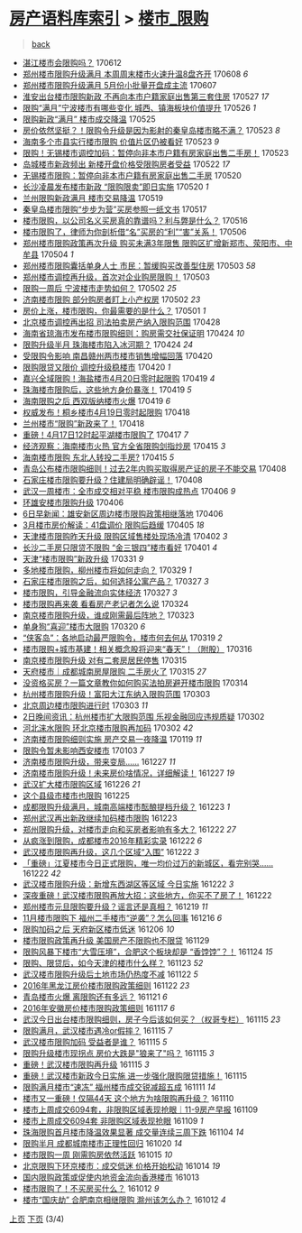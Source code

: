 [房产语料库索引](../../README.md)  > [楼市_限购](楼市_限购.md)
====
> [back](../README.md)

- [湛江楼市会限购吗？](http://jkwz.applinzi.com/ittc/6978213721380750340.html#%E6%B9%9B%E6%B1%9F%E6%A5%BC%E5%B8%82%E4%BC%9A%E9%99%90%E8%B4%AD%E5%90%97%EF%BC%9F) 170612  
- [郑州楼市限购升级满月 本周周末楼市火速升温8盘齐开](http://jkwz.applinzi.com/ittc/6976845112528077828.html#%E9%83%91%E5%B7%9E%E6%A5%BC%E5%B8%82%E9%99%90%E8%B4%AD%E5%8D%87%E7%BA%A7%E6%BB%A1%E6%9C%88+%E6%9C%AC%E5%91%A8%E5%91%A8%E6%9C%AB%E6%A5%BC%E5%B8%82%E7%81%AB%E9%80%9F%E5%8D%87%E6%B8%A98%E7%9B%98%E9%BD%90%E5%BC%80) 170608 *6* 
- [郑州楼市限购升级满月 5月份小批量开盘成主流](http://jkwz.applinzi.com/ittc/6976358102558311428.html#%E9%83%91%E5%B7%9E%E6%A5%BC%E5%B8%82%E9%99%90%E8%B4%AD%E5%8D%87%E7%BA%A7%E6%BB%A1%E6%9C%88+5%E6%9C%88%E4%BB%BD%E5%B0%8F%E6%89%B9%E9%87%8F%E5%BC%80%E7%9B%98%E6%88%90%E4%B8%BB%E6%B5%81) 170607  
- [淮安出台楼市限购新政 不再向本市户籍家庭出售第三套住房](http://jkwz.applinzi.com/ittc/6972386335439455237.html#%E6%B7%AE%E5%AE%89%E5%87%BA%E5%8F%B0%E6%A5%BC%E5%B8%82%E9%99%90%E8%B4%AD%E6%96%B0%E6%94%BF+%E4%B8%8D%E5%86%8D%E5%90%91%E6%9C%AC%E5%B8%82%E6%88%B7%E7%B1%8D%E5%AE%B6%E5%BA%AD%E5%87%BA%E5%94%AE%E7%AC%AC%E4%B8%89%E5%A5%97%E4%BD%8F%E6%88%BF) 170527 *17* 
- [限购“满月”宁波楼市有哪些变化 城西、镇海板块价值提升](http://jkwz.applinzi.com/ittc/6971872294468060164.html#%E9%99%90%E8%B4%AD%E2%80%9C%E6%BB%A1%E6%9C%88%E2%80%9D%E5%AE%81%E6%B3%A2%E6%A5%BC%E5%B8%82%E6%9C%89%E5%93%AA%E4%BA%9B%E5%8F%98%E5%8C%96+%E5%9F%8E%E8%A5%BF%E3%80%81%E9%95%87%E6%B5%B7%E6%9D%BF%E5%9D%97%E4%BB%B7%E5%80%BC%E6%8F%90%E5%8D%87) 170526 *1* 
- [限购新政“满月” 楼市成交降温](http://jkwz.applinzi.com/ittc/6971519052945032196.html#%E9%99%90%E8%B4%AD%E6%96%B0%E6%94%BF%E2%80%9C%E6%BB%A1%E6%9C%88%E2%80%9D+%E6%A5%BC%E5%B8%82%E6%88%90%E4%BA%A4%E9%99%8D%E6%B8%A9) 170525  
- [房价依然坚挺？！限购令升级是因为影射的秦皇岛楼市略不满？](http://jkwz.applinzi.com/ittc/6970914768750642180.html#%E6%88%BF%E4%BB%B7%E4%BE%9D%E7%84%B6%E5%9D%9A%E6%8C%BA%EF%BC%9F%EF%BC%81%E9%99%90%E8%B4%AD%E4%BB%A4%E5%8D%87%E7%BA%A7%E6%98%AF%E5%9B%A0%E4%B8%BA%E5%BD%B1%E5%B0%84%E7%9A%84%E7%A7%A6%E7%9A%87%E5%B2%9B%E6%A5%BC%E5%B8%82%E7%95%A5%E4%B8%8D%E6%BB%A1%EF%BC%9F) 170523 *8* 
- [海南多个市县实行楼市限购 价值片区仍被看好](http://jkwz.applinzi.com/ittc/6970900121578374148.html#%E6%B5%B7%E5%8D%97%E5%A4%9A%E4%B8%AA%E5%B8%82%E5%8E%BF%E5%AE%9E%E8%A1%8C%E6%A5%BC%E5%B8%82%E9%99%90%E8%B4%AD+%E4%BB%B7%E5%80%BC%E7%89%87%E5%8C%BA%E4%BB%8D%E8%A2%AB%E7%9C%8B%E5%A5%BD) 170523 *9* 
- [限购！无锡楼市调控加码：暂停向非本市户籍有房家庭出售二手房！](http://jkwz.applinzi.com/ittc/6970812805522392068.html#%E9%99%90%E8%B4%AD%EF%BC%81%E6%97%A0%E9%94%A1%E6%A5%BC%E5%B8%82%E8%B0%83%E6%8E%A7%E5%8A%A0%E7%A0%81%EF%BC%9A%E6%9A%82%E5%81%9C%E5%90%91%E9%9D%9E%E6%9C%AC%E5%B8%82%E6%88%B7%E7%B1%8D%E6%9C%89%E6%88%BF%E5%AE%B6%E5%BA%AD%E5%87%BA%E5%94%AE%E4%BA%8C%E6%89%8B%E6%88%BF%EF%BC%81) 170523  
- [岛城楼市新政频出 新楼开盘价格受限购房者受益](http://jkwz.applinzi.com/ittc/6970508974192329732.html#%E5%B2%9B%E5%9F%8E%E6%A5%BC%E5%B8%82%E6%96%B0%E6%94%BF%E9%A2%91%E5%87%BA+%E6%96%B0%E6%A5%BC%E5%BC%80%E7%9B%98%E4%BB%B7%E6%A0%BC%E5%8F%97%E9%99%90%E8%B4%AD%E6%88%BF%E8%80%85%E5%8F%97%E7%9B%8A) 170522 *17* 
- [无锡楼市限购：暂停向非本市户籍有房家庭出售二手房](http://jkwz.applinzi.com/ittc/6969780868187948037.html#%E6%97%A0%E9%94%A1%E6%A5%BC%E5%B8%82%E9%99%90%E8%B4%AD%EF%BC%9A%E6%9A%82%E5%81%9C%E5%90%91%E9%9D%9E%E6%9C%AC%E5%B8%82%E6%88%B7%E7%B1%8D%E6%9C%89%E6%88%BF%E5%AE%B6%E5%BA%AD%E5%87%BA%E5%94%AE%E4%BA%8C%E6%89%8B%E6%88%BF) 170520  
- [长沙凌晨发布楼市新政 “限购限卖”即日实施](http://jkwz.applinzi.com/ittc/6969747308949275653.html#%E9%95%BF%E6%B2%99%E5%87%8C%E6%99%A8%E5%8F%91%E5%B8%83%E6%A5%BC%E5%B8%82%E6%96%B0%E6%94%BF+%E2%80%9C%E9%99%90%E8%B4%AD%E9%99%90%E5%8D%96%E2%80%9D%E5%8D%B3%E6%97%A5%E5%AE%9E%E6%96%BD) 170520 *1* 
- [兰州限购新政满月 楼市交易降温](http://jkwz.applinzi.com/ittc/6969381468508783621.html#%E5%85%B0%E5%B7%9E%E9%99%90%E8%B4%AD%E6%96%B0%E6%94%BF%E6%BB%A1%E6%9C%88+%E6%A5%BC%E5%B8%82%E4%BA%A4%E6%98%93%E9%99%8D%E6%B8%A9) 170519  
- [秦皇岛楼市限购“步步为营”买房参照一纸文书](http://jkwz.applinzi.com/ittc/6968686904424793092.html#%E7%A7%A6%E7%9A%87%E5%B2%9B%E6%A5%BC%E5%B8%82%E9%99%90%E8%B4%AD%E2%80%9C%E6%AD%A5%E6%AD%A5%E4%B8%BA%E8%90%A5%E2%80%9D%E4%B9%B0%E6%88%BF%E5%8F%82%E7%85%A7%E4%B8%80%E7%BA%B8%E6%96%87%E4%B9%A6) 170517  
- [楼市限购，以公司名义买房真的靠谱吗？利与弊是什么？](http://jkwz.applinzi.com/ittc/6968198630476350469.html#%E6%A5%BC%E5%B8%82%E9%99%90%E8%B4%AD%EF%BC%8C%E4%BB%A5%E5%85%AC%E5%8F%B8%E5%90%8D%E4%B9%89%E4%B9%B0%E6%88%BF%E7%9C%9F%E7%9A%84%E9%9D%A0%E8%B0%B1%E5%90%97%EF%BC%9F%E5%88%A9%E4%B8%8E%E5%BC%8A%E6%98%AF%E4%BB%80%E4%B9%88%EF%BC%9F) 170516  
- [楼市限购了，律师为你剖析借“名”买房的“利”“害”关系！](http://jkwz.applinzi.com/ittc/6964597084761097220.html#%E6%A5%BC%E5%B8%82%E9%99%90%E8%B4%AD%E4%BA%86%EF%BC%8C%E5%BE%8B%E5%B8%88%E4%B8%BA%E4%BD%A0%E5%89%96%E6%9E%90%E5%80%9F%E2%80%9C%E5%90%8D%E2%80%9D%E4%B9%B0%E6%88%BF%E7%9A%84%E2%80%9C%E5%88%A9%E2%80%9D%E2%80%9C%E5%AE%B3%E2%80%9D%E5%85%B3%E7%B3%BB%EF%BC%81) 170506  
- [郑州楼市限购政策再次升级 购买未满3年限售 限购区扩增新郑市、荥阳市、中牟县](http://jkwz.applinzi.com/ittc/6963725468795667461.html#%E9%83%91%E5%B7%9E%E6%A5%BC%E5%B8%82%E9%99%90%E8%B4%AD%E6%94%BF%E7%AD%96%E5%86%8D%E6%AC%A1%E5%8D%87%E7%BA%A7+%E8%B4%AD%E4%B9%B0%E6%9C%AA%E6%BB%A13%E5%B9%B4%E9%99%90%E5%94%AE+%E9%99%90%E8%B4%AD%E5%8C%BA%E6%89%A9%E5%A2%9E%E6%96%B0%E9%83%91%E5%B8%82%E3%80%81%E8%8D%A5%E9%98%B3%E5%B8%82%E3%80%81%E4%B8%AD%E7%89%9F%E5%8E%BF) 170504 *1* 
- [郑州楼市限购囊括单身人士 市民：暂缓购买改善型住房](http://jkwz.applinzi.com/ittc/6963580413728523268.html#%E9%83%91%E5%B7%9E%E6%A5%BC%E5%B8%82%E9%99%90%E8%B4%AD%E5%9B%8A%E6%8B%AC%E5%8D%95%E8%BA%AB%E4%BA%BA%E5%A3%AB+%E5%B8%82%E6%B0%91%EF%BC%9A%E6%9A%82%E7%BC%93%E8%B4%AD%E4%B9%B0%E6%94%B9%E5%96%84%E5%9E%8B%E4%BD%8F%E6%88%BF) 170503 *58* 
- [郑州楼市调控再升级，首次对企业购房限购！](http://jkwz.applinzi.com/ittc/6963477775338963973.html#%E9%83%91%E5%B7%9E%E6%A5%BC%E5%B8%82%E8%B0%83%E6%8E%A7%E5%86%8D%E5%8D%87%E7%BA%A7%EF%BC%8C%E9%A6%96%E6%AC%A1%E5%AF%B9%E4%BC%81%E4%B8%9A%E8%B4%AD%E6%88%BF%E9%99%90%E8%B4%AD%EF%BC%81) 170503  
- [限购一周后 宁波楼市走势如何？](http://jkwz.applinzi.com/ittc/6963012881040802820.html#%E9%99%90%E8%B4%AD%E4%B8%80%E5%91%A8%E5%90%8E+%E5%AE%81%E6%B3%A2%E6%A5%BC%E5%B8%82%E8%B5%B0%E5%8A%BF%E5%A6%82%E4%BD%95%EF%BC%9F) 170502 *25* 
- [济南楼市限购 部分购房者盯上小产权房](http://jkwz.applinzi.com/ittc/6962972585733129220.html#%E6%B5%8E%E5%8D%97%E6%A5%BC%E5%B8%82%E9%99%90%E8%B4%AD+%E9%83%A8%E5%88%86%E8%B4%AD%E6%88%BF%E8%80%85%E7%9B%AF%E4%B8%8A%E5%B0%8F%E4%BA%A7%E6%9D%83%E6%88%BF) 170502 *23* 
- [房价上涨，楼市限购，你最需要的是什么？](http://jkwz.applinzi.com/ittc/6962771234147271684.html#%E6%88%BF%E4%BB%B7%E4%B8%8A%E6%B6%A8%EF%BC%8C%E6%A5%BC%E5%B8%82%E9%99%90%E8%B4%AD%EF%BC%8C%E4%BD%A0%E6%9C%80%E9%9C%80%E8%A6%81%E7%9A%84%E6%98%AF%E4%BB%80%E4%B9%88%EF%BC%9F) 170501 *1* 
- [北京楼市调控再出招 司法拍卖房产纳入限购范围](http://jkwz.applinzi.com/ittc/6961529695618204676.html#%E5%8C%97%E4%BA%AC%E6%A5%BC%E5%B8%82%E8%B0%83%E6%8E%A7%E5%86%8D%E5%87%BA%E6%8B%9B+%E5%8F%B8%E6%B3%95%E6%8B%8D%E5%8D%96%E6%88%BF%E4%BA%A7%E7%BA%B3%E5%85%A5%E9%99%90%E8%B4%AD%E8%8C%83%E5%9B%B4) 170428  
- [海南省琼海市发布楼市限购细则：购房需交社保证明](http://jkwz.applinzi.com/ittc/6960099981628277765.html#%E6%B5%B7%E5%8D%97%E7%9C%81%E7%90%BC%E6%B5%B7%E5%B8%82%E5%8F%91%E5%B8%83%E6%A5%BC%E5%B8%82%E9%99%90%E8%B4%AD%E7%BB%86%E5%88%99%EF%BC%9A%E8%B4%AD%E6%88%BF%E9%9C%80%E4%BA%A4%E7%A4%BE%E4%BF%9D%E8%AF%81%E6%98%8E) 170424 *10* 
- [限购升级半月 珠海楼市陷入冰河期？](http://jkwz.applinzi.com/ittc/6960027131001177093.html#%E9%99%90%E8%B4%AD%E5%8D%87%E7%BA%A7%E5%8D%8A%E6%9C%88+%E7%8F%A0%E6%B5%B7%E6%A5%BC%E5%B8%82%E9%99%B7%E5%85%A5%E5%86%B0%E6%B2%B3%E6%9C%9F%EF%BC%9F) 170424 *24* 
- [受限购令影响 南昌赣州两市楼市销售增幅回落](http://jkwz.applinzi.com/ittc/6958667679379489796.html#%E5%8F%97%E9%99%90%E8%B4%AD%E4%BB%A4%E5%BD%B1%E5%93%8D+%E5%8D%97%E6%98%8C%E8%B5%A3%E5%B7%9E%E4%B8%A4%E5%B8%82%E6%A5%BC%E5%B8%82%E9%94%80%E5%94%AE%E5%A2%9E%E5%B9%85%E5%9B%9E%E8%90%BD) 170420  
- [限购限贷又限价 调控升级稳楼市](http://jkwz.applinzi.com/ittc/6958539022564590596.html#%E9%99%90%E8%B4%AD%E9%99%90%E8%B4%B7%E5%8F%88%E9%99%90%E4%BB%B7+%E8%B0%83%E6%8E%A7%E5%8D%87%E7%BA%A7%E7%A8%B3%E6%A5%BC%E5%B8%82) 170420 *1* 
- [嘉兴全域限购！海盐楼市4月20日零时起限购](http://jkwz.applinzi.com/ittc/6958285768115094532.html#%E5%98%89%E5%85%B4%E5%85%A8%E5%9F%9F%E9%99%90%E8%B4%AD%EF%BC%81%E6%B5%B7%E7%9B%90%E6%A5%BC%E5%B8%824%E6%9C%8820%E6%97%A5%E9%9B%B6%E6%97%B6%E8%B5%B7%E9%99%90%E8%B4%AD) 170419 *4* 
- [珠海楼市限购后，这些地方身价暴涨！](http://jkwz.applinzi.com/ittc/6958052529685398533.html#%E7%8F%A0%E6%B5%B7%E6%A5%BC%E5%B8%82%E9%99%90%E8%B4%AD%E5%90%8E%EF%BC%8C%E8%BF%99%E4%BA%9B%E5%9C%B0%E6%96%B9%E8%BA%AB%E4%BB%B7%E6%9A%B4%E6%B6%A8%EF%BC%81) 170419 *5* 
- [海南限购之后 西双版纳楼市火爆](http://jkwz.applinzi.com/ittc/6958031594823615492.html#%E6%B5%B7%E5%8D%97%E9%99%90%E8%B4%AD%E4%B9%8B%E5%90%8E+%E8%A5%BF%E5%8F%8C%E7%89%88%E7%BA%B3%E6%A5%BC%E5%B8%82%E7%81%AB%E7%88%86) 170419 *6* 
- [权威发布！桐乡楼市4月19日零时起限购](http://jkwz.applinzi.com/ittc/6957993249540146180.html#%E6%9D%83%E5%A8%81%E5%8F%91%E5%B8%83%EF%BC%81%E6%A1%90%E4%B9%A1%E6%A5%BC%E5%B8%824%E6%9C%8819%E6%97%A5%E9%9B%B6%E6%97%B6%E8%B5%B7%E9%99%90%E8%B4%AD) 170418  
- [兰州楼市“限购”新政来了！](http://jkwz.applinzi.com/ittc/6957681306648462340.html#%E5%85%B0%E5%B7%9E%E6%A5%BC%E5%B8%82%E2%80%9C%E9%99%90%E8%B4%AD%E2%80%9D%E6%96%B0%E6%94%BF%E6%9D%A5%E4%BA%86%EF%BC%81) 170418  
- [重磅！4月17日12时起平湖楼市限购了](http://jkwz.applinzi.com/ittc/6957496910737835013.html#%E9%87%8D%E7%A3%85%EF%BC%814%E6%9C%8817%E6%97%A512%E6%97%B6%E8%B5%B7%E5%B9%B3%E6%B9%96%E6%A5%BC%E5%B8%82%E9%99%90%E8%B4%AD%E4%BA%86) 170417 *7* 
- [经济观察：海南楼市火热 官方全省限购剑指炒房](http://jkwz.applinzi.com/ittc/6956702446008140804.html#%E7%BB%8F%E6%B5%8E%E8%A7%82%E5%AF%9F%EF%BC%9A%E6%B5%B7%E5%8D%97%E6%A5%BC%E5%B8%82%E7%81%AB%E7%83%AD+%E5%AE%98%E6%96%B9%E5%85%A8%E7%9C%81%E9%99%90%E8%B4%AD%E5%89%91%E6%8C%87%E7%82%92%E6%88%BF) 170415 *3* 
- [海南楼市限购 东北人转投二手房?](http://jkwz.applinzi.com/ittc/6956682100467041285.html#%E6%B5%B7%E5%8D%97%E6%A5%BC%E5%B8%82%E9%99%90%E8%B4%AD+%E4%B8%9C%E5%8C%97%E4%BA%BA%E8%BD%AC%E6%8A%95%E4%BA%8C%E6%89%8B%E6%88%BF%3F) 170415 *5* 
- [青岛公布楼市限购细则！过去2年内购买取得房产证的房子不能交易](http://jkwz.applinzi.com/ittc/6954135458085864452.html#%E9%9D%92%E5%B2%9B%E5%85%AC%E5%B8%83%E6%A5%BC%E5%B8%82%E9%99%90%E8%B4%AD%E7%BB%86%E5%88%99%EF%BC%81%E8%BF%87%E5%8E%BB2%E5%B9%B4%E5%86%85%E8%B4%AD%E4%B9%B0%E5%8F%96%E5%BE%97%E6%88%BF%E4%BA%A7%E8%AF%81%E7%9A%84%E6%88%BF%E5%AD%90%E4%B8%8D%E8%83%BD%E4%BA%A4%E6%98%93) 170408  
- [石家庄楼市限购要升级？住建局明确辟谣！](http://jkwz.applinzi.com/ittc/6953995249172087812.html#%E7%9F%B3%E5%AE%B6%E5%BA%84%E6%A5%BC%E5%B8%82%E9%99%90%E8%B4%AD%E8%A6%81%E5%8D%87%E7%BA%A7%EF%BC%9F%E4%BD%8F%E5%BB%BA%E5%B1%80%E6%98%8E%E7%A1%AE%E8%BE%9F%E8%B0%A3%EF%BC%81) 170408  
- [武汉一周楼市：全市成交相对平稳 楼市限购成热点](http://jkwz.applinzi.com/ittc/6953428132441883653.html#%E6%AD%A6%E6%B1%89%E4%B8%80%E5%91%A8%E6%A5%BC%E5%B8%82%EF%BC%9A%E5%85%A8%E5%B8%82%E6%88%90%E4%BA%A4%E7%9B%B8%E5%AF%B9%E5%B9%B3%E7%A8%B3+%E6%A5%BC%E5%B8%82%E9%99%90%E8%B4%AD%E6%88%90%E7%83%AD%E7%82%B9) 170406 *9* 
- [环雄安楼市限购升级](http://jkwz.applinzi.com/ittc/6953340626341987332.html#%E7%8E%AF%E9%9B%84%E5%AE%89%E6%A5%BC%E5%B8%82%E9%99%90%E8%B4%AD%E5%8D%87%E7%BA%A7) 170406  
- [6日早新闻：雄安新区周边楼市限购政策相继落地](http://jkwz.applinzi.com/ittc/6953312989519283205.html#6%E6%97%A5%E6%97%A9%E6%96%B0%E9%97%BB%EF%BC%9A%E9%9B%84%E5%AE%89%E6%96%B0%E5%8C%BA%E5%91%A8%E8%BE%B9%E6%A5%BC%E5%B8%82%E9%99%90%E8%B4%AD%E6%94%BF%E7%AD%96%E7%9B%B8%E7%BB%A7%E8%90%BD%E5%9C%B0) 170406  
- [3月楼市房价解读：41盘调价 限购后趋缓](http://jkwz.applinzi.com/ittc/6952970380535923716.html#3%E6%9C%88%E6%A5%BC%E5%B8%82%E6%88%BF%E4%BB%B7%E8%A7%A3%E8%AF%BB%EF%BC%9A41%E7%9B%98%E8%B0%83%E4%BB%B7+%E9%99%90%E8%B4%AD%E5%90%8E%E8%B6%8B%E7%BC%93) 170405 *18* 
- [天津楼市限购昨天升级 限购区域售楼处现场冷清](http://jkwz.applinzi.com/ittc/6951871963403387908.html#%E5%A4%A9%E6%B4%A5%E6%A5%BC%E5%B8%82%E9%99%90%E8%B4%AD%E6%98%A8%E5%A4%A9%E5%8D%87%E7%BA%A7+%E9%99%90%E8%B4%AD%E5%8C%BA%E5%9F%9F%E5%94%AE%E6%A5%BC%E5%A4%84%E7%8E%B0%E5%9C%BA%E5%86%B7%E6%B8%85) 170402 *3* 
- [长沙二手房只限贷不限购 “金三银四”楼市看好](http://jkwz.applinzi.com/ittc/6951599019636818948.html#%E9%95%BF%E6%B2%99%E4%BA%8C%E6%89%8B%E6%88%BF%E5%8F%AA%E9%99%90%E8%B4%B7%E4%B8%8D%E9%99%90%E8%B4%AD+%E2%80%9C%E9%87%91%E4%B8%89%E9%93%B6%E5%9B%9B%E2%80%9D%E6%A5%BC%E5%B8%82%E7%9C%8B%E5%A5%BD) 170401 *4* 
- [天津“楼市限购”新政升级](http://jkwz.applinzi.com/ittc/6951260286433625092.html#%E5%A4%A9%E6%B4%A5%E2%80%9C%E6%A5%BC%E5%B8%82%E9%99%90%E8%B4%AD%E2%80%9D%E6%96%B0%E6%94%BF%E5%8D%87%E7%BA%A7) 170331 *9* 
- [多地楼市限购，柳州楼市将如何走向？](http://jkwz.applinzi.com/ittc/6950513815857923076.html#%E5%A4%9A%E5%9C%B0%E6%A5%BC%E5%B8%82%E9%99%90%E8%B4%AD%EF%BC%8C%E6%9F%B3%E5%B7%9E%E6%A5%BC%E5%B8%82%E5%B0%86%E5%A6%82%E4%BD%95%E8%B5%B0%E5%90%91%EF%BC%9F) 170329 *1* 
- [石家庄楼市限购之后，如何选择公寓产品？](http://jkwz.applinzi.com/ittc/6949747963726398468.html#%E7%9F%B3%E5%AE%B6%E5%BA%84%E6%A5%BC%E5%B8%82%E9%99%90%E8%B4%AD%E4%B9%8B%E5%90%8E%EF%BC%8C%E5%A6%82%E4%BD%95%E9%80%89%E6%8B%A9%E5%85%AC%E5%AF%93%E4%BA%A7%E5%93%81%EF%BC%9F) 170327 *3* 
- [楼市限购，引导金融流向实体经济](http://jkwz.applinzi.com/ittc/6949644241906172933.html#%E6%A5%BC%E5%B8%82%E9%99%90%E8%B4%AD%EF%BC%8C%E5%BC%95%E5%AF%BC%E9%87%91%E8%9E%8D%E6%B5%81%E5%90%91%E5%AE%9E%E4%BD%93%E7%BB%8F%E6%B5%8E) 170327 *3* 
- [楼市限购再来袭 看看房产老记者怎么说](http://jkwz.applinzi.com/ittc/6948615854840349701.html#%E6%A5%BC%E5%B8%82%E9%99%90%E8%B4%AD%E5%86%8D%E6%9D%A5%E8%A2%AD+%E7%9C%8B%E7%9C%8B%E6%88%BF%E4%BA%A7%E8%80%81%E8%AE%B0%E8%80%85%E6%80%8E%E4%B9%88%E8%AF%B4) 170324  
- [南京楼市限购升级，谁成刚需最后阵地？](http://jkwz.applinzi.com/ittc/6948165226678715397.html#%E5%8D%97%E4%BA%AC%E6%A5%BC%E5%B8%82%E9%99%90%E8%B4%AD%E5%8D%87%E7%BA%A7%EF%BC%8C%E8%B0%81%E6%88%90%E5%88%9A%E9%9C%80%E6%9C%80%E5%90%8E%E9%98%B5%E5%9C%B0%EF%BC%9F) 170323  
- [单身狗“喜迎”楼市大限购](http://jkwz.applinzi.com/ittc/6947061491609109509.html#%E5%8D%95%E8%BA%AB%E7%8B%97%E2%80%9C%E5%96%9C%E8%BF%8E%E2%80%9D%E6%A5%BC%E5%B8%82%E5%A4%A7%E9%99%90%E8%B4%AD) 170320 *6* 
- [“侠客岛”：各地启动最严限购令，楼市何去何从](http://jkwz.applinzi.com/ittc/6946668811234313221.html#%E2%80%9C%E4%BE%A0%E5%AE%A2%E5%B2%9B%E2%80%9D%EF%BC%9A%E5%90%84%E5%9C%B0%E5%90%AF%E5%8A%A8%E6%9C%80%E4%B8%A5%E9%99%90%E8%B4%AD%E4%BB%A4%EF%BC%8C%E6%A5%BC%E5%B8%82%E4%BD%95%E5%8E%BB%E4%BD%95%E4%BB%8E) 170319 *2* 
- [楼市限购+城市基建！相关概念股将迎来“春天”！（附股）](http://jkwz.applinzi.com/ittc/6945689595390985221.html#%E6%A5%BC%E5%B8%82%E9%99%90%E8%B4%AD%2B%E5%9F%8E%E5%B8%82%E5%9F%BA%E5%BB%BA%EF%BC%81%E7%9B%B8%E5%85%B3%E6%A6%82%E5%BF%B5%E8%82%A1%E5%B0%86%E8%BF%8E%E6%9D%A5%E2%80%9C%E6%98%A5%E5%A4%A9%E2%80%9D%EF%BC%81%EF%BC%88%E9%99%84%E8%82%A1%EF%BC%89) 170316  
- [南京楼市限购升级 对有二套房居民停售](http://jkwz.applinzi.com/ittc/6945362879040717829.html#%E5%8D%97%E4%BA%AC%E6%A5%BC%E5%B8%82%E9%99%90%E8%B4%AD%E5%8D%87%E7%BA%A7+%E5%AF%B9%E6%9C%89%E4%BA%8C%E5%A5%97%E6%88%BF%E5%B1%85%E6%B0%91%E5%81%9C%E5%94%AE) 170315  
- [天府楼市｜成都城南房屋限购 二手房火了](http://jkwz.applinzi.com/ittc/6945302160165307397.html#%E5%A4%A9%E5%BA%9C%E6%A5%BC%E5%B8%82%EF%BD%9C%E6%88%90%E9%83%BD%E5%9F%8E%E5%8D%97%E6%88%BF%E5%B1%8B%E9%99%90%E8%B4%AD+%E4%BA%8C%E6%89%8B%E6%88%BF%E7%81%AB%E4%BA%86) 170315 *27* 
- [没资格买房？一篇文章教你如何购买法拍房避开楼市限购](http://jkwz.applinzi.com/ittc/6944889052661810180.html#%E6%B2%A1%E8%B5%84%E6%A0%BC%E4%B9%B0%E6%88%BF%EF%BC%9F%E4%B8%80%E7%AF%87%E6%96%87%E7%AB%A0%E6%95%99%E4%BD%A0%E5%A6%82%E4%BD%95%E8%B4%AD%E4%B9%B0%E6%B3%95%E6%8B%8D%E6%88%BF%E9%81%BF%E5%BC%80%E6%A5%BC%E5%B8%82%E9%99%90%E8%B4%AD) 170314  
- [杭州楼市限购升级！富阳大江东纳入限购范围](http://jkwz.applinzi.com/ittc/6940724904394753029.html#%E6%9D%AD%E5%B7%9E%E6%A5%BC%E5%B8%82%E9%99%90%E8%B4%AD%E5%8D%87%E7%BA%A7%EF%BC%81%E5%AF%8C%E9%98%B3%E5%A4%A7%E6%B1%9F%E4%B8%9C%E7%BA%B3%E5%85%A5%E9%99%90%E8%B4%AD%E8%8C%83%E5%9B%B4) 170303  
- [北京周边楼市限购进行时](http://jkwz.applinzi.com/ittc/6940599582391272452.html#%E5%8C%97%E4%BA%AC%E5%91%A8%E8%BE%B9%E6%A5%BC%E5%B8%82%E9%99%90%E8%B4%AD%E8%BF%9B%E8%A1%8C%E6%97%B6) 170303 *11* 
- [2日晚间资讯：杭州楼市扩大限购范围 乐视金融回应违规质疑](http://jkwz.applinzi.com/ittc/6940544271143928836.html#2%E6%97%A5%E6%99%9A%E9%97%B4%E8%B5%84%E8%AE%AF%EF%BC%9A%E6%9D%AD%E5%B7%9E%E6%A5%BC%E5%B8%82%E6%89%A9%E5%A4%A7%E9%99%90%E8%B4%AD%E8%8C%83%E5%9B%B4+%E4%B9%90%E8%A7%86%E9%87%91%E8%9E%8D%E5%9B%9E%E5%BA%94%E8%BF%9D%E8%A7%84%E8%B4%A8%E7%96%91) 170302  
- [河北涞水限购 环北京楼市限购再加码](http://jkwz.applinzi.com/ittc/6940521451017995269.html#%E6%B2%B3%E5%8C%97%E6%B6%9E%E6%B0%B4%E9%99%90%E8%B4%AD+%E7%8E%AF%E5%8C%97%E4%BA%AC%E6%A5%BC%E5%B8%82%E9%99%90%E8%B4%AD%E5%86%8D%E5%8A%A0%E7%A0%81) 170302 *42* 
- [济南楼市限购细则实施 房产交易一夜降温](http://jkwz.applinzi.com/ittc/6924776903469958149.html#%E6%B5%8E%E5%8D%97%E6%A5%BC%E5%B8%82%E9%99%90%E8%B4%AD%E7%BB%86%E5%88%99%E5%AE%9E%E6%96%BD+%E6%88%BF%E4%BA%A7%E4%BA%A4%E6%98%93%E4%B8%80%E5%A4%9C%E9%99%8D%E6%B8%A9) 170119 *11* 
- [限购令暂未影响西安楼市](http://jkwz.applinzi.com/ittc/6918713262027047941.html#%E9%99%90%E8%B4%AD%E4%BB%A4%E6%9A%82%E6%9C%AA%E5%BD%B1%E5%93%8D%E8%A5%BF%E5%AE%89%E6%A5%BC%E5%B8%82) 170103 *7* 
- [济南楼市限购升级，带来变局……](http://jkwz.applinzi.com/ittc/6916359411328353285.html#%E6%B5%8E%E5%8D%97%E6%A5%BC%E5%B8%82%E9%99%90%E8%B4%AD%E5%8D%87%E7%BA%A7%EF%BC%8C%E5%B8%A6%E6%9D%A5%E5%8F%98%E5%B1%80%E2%80%A6%E2%80%A6) 161227 *11* 
- [济南楼市限购升级！未来房价啥情况，详细解读！](http://jkwz.applinzi.com/ittc/6916201853665936389.html#%E6%B5%8E%E5%8D%97%E6%A5%BC%E5%B8%82%E9%99%90%E8%B4%AD%E5%8D%87%E7%BA%A7%EF%BC%81%E6%9C%AA%E6%9D%A5%E6%88%BF%E4%BB%B7%E5%95%A5%E6%83%85%E5%86%B5%EF%BC%8C%E8%AF%A6%E7%BB%86%E8%A7%A3%E8%AF%BB%EF%BC%81) 161227 *19* 
- [武汉扩大楼市限购区域](http://jkwz.applinzi.com/ittc/6915735758790198277.html#%E6%AD%A6%E6%B1%89%E6%89%A9%E5%A4%A7%E6%A5%BC%E5%B8%82%E9%99%90%E8%B4%AD%E5%8C%BA%E5%9F%9F) 161226 *21* 
- [这个县级市楼市也限购](http://jkwz.applinzi.com/ittc/6915593239259513861.html#%E8%BF%99%E4%B8%AA%E5%8E%BF%E7%BA%A7%E5%B8%82%E6%A5%BC%E5%B8%82%E4%B9%9F%E9%99%90%E8%B4%AD) 161225  
- [成都限购升级满月，城南高端楼市酝酿提档升级？](http://jkwz.applinzi.com/ittc/6914892673235551236.html#%E6%88%90%E9%83%BD%E9%99%90%E8%B4%AD%E5%8D%87%E7%BA%A7%E6%BB%A1%E6%9C%88%EF%BC%8C%E5%9F%8E%E5%8D%97%E9%AB%98%E7%AB%AF%E6%A5%BC%E5%B8%82%E9%85%9D%E9%85%BF%E6%8F%90%E6%A1%A3%E5%8D%87%E7%BA%A7%EF%BC%9F) 161223 *1* 
- [郑州武汉再出新政继续加码楼市限购](http://jkwz.applinzi.com/ittc/6914727091873776645.html#%E9%83%91%E5%B7%9E%E6%AD%A6%E6%B1%89%E5%86%8D%E5%87%BA%E6%96%B0%E6%94%BF%E7%BB%A7%E7%BB%AD%E5%8A%A0%E7%A0%81%E6%A5%BC%E5%B8%82%E9%99%90%E8%B4%AD) 161223  
- [郑州限购升级，对楼市走向和买房者影响有多大？](http://jkwz.applinzi.com/ittc/6914559014011929604.html#%E9%83%91%E5%B7%9E%E9%99%90%E8%B4%AD%E5%8D%87%E7%BA%A7%EF%BC%8C%E5%AF%B9%E6%A5%BC%E5%B8%82%E8%B5%B0%E5%90%91%E5%92%8C%E4%B9%B0%E6%88%BF%E8%80%85%E5%BD%B1%E5%93%8D%E6%9C%89%E5%A4%9A%E5%A4%A7%EF%BC%9F) 161222 *27* 
- [从疯涨到限购，成都楼市2016年精彩实录](http://jkwz.applinzi.com/ittc/6914518928574645253.html#%E4%BB%8E%E7%96%AF%E6%B6%A8%E5%88%B0%E9%99%90%E8%B4%AD%EF%BC%8C%E6%88%90%E9%83%BD%E6%A5%BC%E5%B8%822016%E5%B9%B4%E7%B2%BE%E5%BD%A9%E5%AE%9E%E5%BD%95) 161222 *6* 
- [武汉楼市限购再升级，这几个区域“入围”](http://jkwz.applinzi.com/ittc/6914450127103476741.html#%E6%AD%A6%E6%B1%89%E6%A5%BC%E5%B8%82%E9%99%90%E8%B4%AD%E5%86%8D%E5%8D%87%E7%BA%A7%EF%BC%8C%E8%BF%99%E5%87%A0%E4%B8%AA%E5%8C%BA%E5%9F%9F%E2%80%9C%E5%85%A5%E5%9B%B4%E2%80%9D) 161222 *3* 
- [「重磅」江夏楼市今日正式限购，唯一均价过万的新城区，看完别哭……](http://jkwz.applinzi.com/ittc/6914370738118460421.html#%E3%80%8C%E9%87%8D%E7%A3%85%E3%80%8D%E6%B1%9F%E5%A4%8F%E6%A5%BC%E5%B8%82%E4%BB%8A%E6%97%A5%E6%AD%A3%E5%BC%8F%E9%99%90%E8%B4%AD%EF%BC%8C%E5%94%AF%E4%B8%80%E5%9D%87%E4%BB%B7%E8%BF%87%E4%B8%87%E7%9A%84%E6%96%B0%E5%9F%8E%E5%8C%BA%EF%BC%8C%E7%9C%8B%E5%AE%8C%E5%88%AB%E5%93%AD%E2%80%A6%E2%80%A6) 161222 *42* 
- [武汉楼市限购升级：新增东西湖区等区域 今日实施](http://jkwz.applinzi.com/ittc/6914364471043949573.html#%E6%AD%A6%E6%B1%89%E6%A5%BC%E5%B8%82%E9%99%90%E8%B4%AD%E5%8D%87%E7%BA%A7%EF%BC%9A%E6%96%B0%E5%A2%9E%E4%B8%9C%E8%A5%BF%E6%B9%96%E5%8C%BA%E7%AD%89%E5%8C%BA%E5%9F%9F+%E4%BB%8A%E6%97%A5%E5%AE%9E%E6%96%BD) 161222 *3* 
- [深夜重磅！武汉楼市限购再放大招：这些地方，你买不了房了！](http://jkwz.applinzi.com/ittc/6914363445016527877.html#%E6%B7%B1%E5%A4%9C%E9%87%8D%E7%A3%85%EF%BC%81%E6%AD%A6%E6%B1%89%E6%A5%BC%E5%B8%82%E9%99%90%E8%B4%AD%E5%86%8D%E6%94%BE%E5%A4%A7%E6%8B%9B%EF%BC%9A%E8%BF%99%E4%BA%9B%E5%9C%B0%E6%96%B9%EF%BC%8C%E4%BD%A0%E4%B9%B0%E4%B8%8D%E4%BA%86%E6%88%BF%E4%BA%86%EF%BC%81) 161222  
- [郑州楼市元旦限购要升级？谣言还是真相？](http://jkwz.applinzi.com/ittc/6913271696940598277.html#%E9%83%91%E5%B7%9E%E6%A5%BC%E5%B8%82%E5%85%83%E6%97%A6%E9%99%90%E8%B4%AD%E8%A6%81%E5%8D%87%E7%BA%A7%EF%BC%9F%E8%B0%A3%E8%A8%80%E8%BF%98%E6%98%AF%E7%9C%9F%E7%9B%B8%EF%BC%9F) 161219 *11* 
- [11月楼市限购下 福州二手楼市“逆袭”？怎么回事](http://jkwz.applinzi.com/ittc/6912293113531204612.html#11%E6%9C%88%E6%A5%BC%E5%B8%82%E9%99%90%E8%B4%AD%E4%B8%8B+%E7%A6%8F%E5%B7%9E%E4%BA%8C%E6%89%8B%E6%A5%BC%E5%B8%82%E2%80%9C%E9%80%86%E8%A2%AD%E2%80%9D%EF%BC%9F%E6%80%8E%E4%B9%88%E5%9B%9E%E4%BA%8B) 161216 *6* 
- [限购加码之后 天府新区楼市低迷](http://jkwz.applinzi.com/ittc/6908627336806564869.html#%E9%99%90%E8%B4%AD%E5%8A%A0%E7%A0%81%E4%B9%8B%E5%90%8E+%E5%A4%A9%E5%BA%9C%E6%96%B0%E5%8C%BA%E6%A5%BC%E5%B8%82%E4%BD%8E%E8%BF%B7) 161206 *10* 
- [楼市限购政策再升级 美国房产不限购也不限贷](http://jkwz.applinzi.com/ittc/6905917432220091396.html#%E6%A5%BC%E5%B8%82%E9%99%90%E8%B4%AD%E6%94%BF%E7%AD%96%E5%86%8D%E5%8D%87%E7%BA%A7+%E7%BE%8E%E5%9B%BD%E6%88%BF%E4%BA%A7%E4%B8%8D%E9%99%90%E8%B4%AD%E4%B9%9F%E4%B8%8D%E9%99%90%E8%B4%B7) 161129  
- [限购风暴下楼市“大雪压境”，合肥这个板块却是 “香饽饽”？！](http://jkwz.applinzi.com/ittc/6904104389366514692.html#%E9%99%90%E8%B4%AD%E9%A3%8E%E6%9A%B4%E4%B8%8B%E6%A5%BC%E5%B8%82%E2%80%9C%E5%A4%A7%E9%9B%AA%E5%8E%8B%E5%A2%83%E2%80%9D%EF%BC%8C%E5%90%88%E8%82%A5%E8%BF%99%E4%B8%AA%E6%9D%BF%E5%9D%97%E5%8D%B4%E6%98%AF+%E2%80%9C%E9%A6%99%E9%A5%BD%E9%A5%BD%E2%80%9D%EF%BC%9F%EF%BC%81) 161124 *15* 
- [限购、限贷后，如今天津的楼市什么样？](http://jkwz.applinzi.com/ittc/6903751989443167237.html#%E9%99%90%E8%B4%AD%E3%80%81%E9%99%90%E8%B4%B7%E5%90%8E%EF%BC%8C%E5%A6%82%E4%BB%8A%E5%A4%A9%E6%B4%A5%E7%9A%84%E6%A5%BC%E5%B8%82%E4%BB%80%E4%B9%88%E6%A0%B7%EF%BC%9F) 161123 *52* 
- [武汉楼市限购升级后土地市场仍热度不减](http://jkwz.applinzi.com/ittc/6903369283207169029.html#%E6%AD%A6%E6%B1%89%E6%A5%BC%E5%B8%82%E9%99%90%E8%B4%AD%E5%8D%87%E7%BA%A7%E5%90%8E%E5%9C%9F%E5%9C%B0%E5%B8%82%E5%9C%BA%E4%BB%8D%E7%83%AD%E5%BA%A6%E4%B8%8D%E5%87%8F) 161122 *5* 
- [2016年黑龙江房价楼市限购政策细则](http://jkwz.applinzi.com/ittc/6903271389846307845.html#2016%E5%B9%B4%E9%BB%91%E9%BE%99%E6%B1%9F%E6%88%BF%E4%BB%B7%E6%A5%BC%E5%B8%82%E9%99%90%E8%B4%AD%E6%94%BF%E7%AD%96%E7%BB%86%E5%88%99) 161122 *23* 
- [青岛楼市火爆 离限购还有多远？](http://jkwz.applinzi.com/ittc/6902953491466552325.html#%E9%9D%92%E5%B2%9B%E6%A5%BC%E5%B8%82%E7%81%AB%E7%88%86+%E7%A6%BB%E9%99%90%E8%B4%AD%E8%BF%98%E6%9C%89%E5%A4%9A%E8%BF%9C%EF%BC%9F) 161121 *6* 
- [2016年安徽房价楼市限购政策细则](http://jkwz.applinzi.com/ittc/6901395016127087620.html#2016%E5%B9%B4%E5%AE%89%E5%BE%BD%E6%88%BF%E4%BB%B7%E6%A5%BC%E5%B8%82%E9%99%90%E8%B4%AD%E6%94%BF%E7%AD%96%E7%BB%86%E5%88%99) 161117 *6* 
- [武汉今日出台楼市限购细则，房子今后该如何买？（权哥专栏）](http://jkwz.applinzi.com/ittc/6900828701855319044.html#%E6%AD%A6%E6%B1%89%E4%BB%8A%E6%97%A5%E5%87%BA%E5%8F%B0%E6%A5%BC%E5%B8%82%E9%99%90%E8%B4%AD%E7%BB%86%E5%88%99%EF%BC%8C%E6%88%BF%E5%AD%90%E4%BB%8A%E5%90%8E%E8%AF%A5%E5%A6%82%E4%BD%95%E4%B9%B0%EF%BC%9F%EF%BC%88%E6%9D%83%E5%93%A5%E4%B8%93%E6%A0%8F%EF%BC%89) 161115 *23* 
- [限购满月，武汉楼市遇冷or假摔？](http://jkwz.applinzi.com/ittc/6900757140527907844.html#%E9%99%90%E8%B4%AD%E6%BB%A1%E6%9C%88%EF%BC%8C%E6%AD%A6%E6%B1%89%E6%A5%BC%E5%B8%82%E9%81%87%E5%86%B7or%E5%81%87%E6%91%94%EF%BC%9F) 161115 *7* 
- [武汉楼市限购加码 受益者是谁？](http://jkwz.applinzi.com/ittc/6900736572449620996.html#%E6%AD%A6%E6%B1%89%E6%A5%BC%E5%B8%82%E9%99%90%E8%B4%AD%E5%8A%A0%E7%A0%81+%E5%8F%97%E7%9B%8A%E8%80%85%E6%98%AF%E8%B0%81%EF%BC%9F) 161115 *5* 
- [限购升级楼市现拐点 房价大跌是&quot;狼来了&quot;吗？](http://jkwz.applinzi.com/ittc/6900697750152152068.html#%E9%99%90%E8%B4%AD%E5%8D%87%E7%BA%A7%E6%A5%BC%E5%B8%82%E7%8E%B0%E6%8B%90%E7%82%B9+%E6%88%BF%E4%BB%B7%E5%A4%A7%E8%B7%8C%E6%98%AF%26quot%3B%E7%8B%BC%E6%9D%A5%E4%BA%86%26quot%3B%E5%90%97%EF%BC%9F) 161115 *3* 
- [重磅！武汉楼市限购再升级](http://jkwz.applinzi.com/ittc/6900696112964305925.html#%E9%87%8D%E7%A3%85%EF%BC%81%E6%AD%A6%E6%B1%89%E6%A5%BC%E5%B8%82%E9%99%90%E8%B4%AD%E5%86%8D%E5%8D%87%E7%BA%A7) 161115 *3* 
- [重磅！武汉楼市新政今日实施 进一步强化限购限贷措施！](http://jkwz.applinzi.com/ittc/6900540403203179524.html#%E9%87%8D%E7%A3%85%EF%BC%81%E6%AD%A6%E6%B1%89%E6%A5%BC%E5%B8%82%E6%96%B0%E6%94%BF%E4%BB%8A%E6%97%A5%E5%AE%9E%E6%96%BD+%E8%BF%9B%E4%B8%80%E6%AD%A5%E5%BC%BA%E5%8C%96%E9%99%90%E8%B4%AD%E9%99%90%E8%B4%B7%E6%8E%AA%E6%96%BD%EF%BC%81) 161115  
- [限购满月楼市“速冻” 福州楼市成交锐减超五成](http://jkwz.applinzi.com/ittc/6899317705680618500.html#%E9%99%90%E8%B4%AD%E6%BB%A1%E6%9C%88%E6%A5%BC%E5%B8%82%E2%80%9C%E9%80%9F%E5%86%BB%E2%80%9D+%E7%A6%8F%E5%B7%9E%E6%A5%BC%E5%B8%82%E6%88%90%E4%BA%A4%E9%94%90%E5%87%8F%E8%B6%85%E4%BA%94%E6%88%90) 161111 *14* 
- [楼市又一重磅！仅隔44天 这个地方为啥限购再升级？](http://jkwz.applinzi.com/ittc/6898887430031016964.html#%E6%A5%BC%E5%B8%82%E5%8F%88%E4%B8%80%E9%87%8D%E7%A3%85%EF%BC%81%E4%BB%85%E9%9A%9444%E5%A4%A9+%E8%BF%99%E4%B8%AA%E5%9C%B0%E6%96%B9%E4%B8%BA%E5%95%A5%E9%99%90%E8%B4%AD%E5%86%8D%E5%8D%87%E7%BA%A7%EF%BC%9F) 161110  
- [楼市上周成交6094套，非限购区域表现抢眼｜11-9房产早报](http://jkwz.applinzi.com/ittc/6898412300179866629.html#%E6%A5%BC%E5%B8%82%E4%B8%8A%E5%91%A8%E6%88%90%E4%BA%A46094%E5%A5%97%EF%BC%8C%E9%9D%9E%E9%99%90%E8%B4%AD%E5%8C%BA%E5%9F%9F%E8%A1%A8%E7%8E%B0%E6%8A%A2%E7%9C%BC%EF%BD%9C11-9%E6%88%BF%E4%BA%A7%E6%97%A9%E6%8A%A5) 161109  
- [楼市上周成交6094套 非限购区域表现抢眼](http://jkwz.applinzi.com/ittc/6898359834566460420.html#%E6%A5%BC%E5%B8%82%E4%B8%8A%E5%91%A8%E6%88%90%E4%BA%A46094%E5%A5%97+%E9%9D%9E%E9%99%90%E8%B4%AD%E5%8C%BA%E5%9F%9F%E8%A1%A8%E7%8E%B0%E6%8A%A2%E7%9C%BC) 161109 *1* 
- [珠海限购首月楼市降温效果显著 成交量连续三周下跌](http://jkwz.applinzi.com/ittc/6896651584653493253.html#%E7%8F%A0%E6%B5%B7%E9%99%90%E8%B4%AD%E9%A6%96%E6%9C%88%E6%A5%BC%E5%B8%82%E9%99%8D%E6%B8%A9%E6%95%88%E6%9E%9C%E6%98%BE%E8%91%97+%E6%88%90%E4%BA%A4%E9%87%8F%E8%BF%9E%E7%BB%AD%E4%B8%89%E5%91%A8%E4%B8%8B%E8%B7%8C) 161104 *14* 
- [限购半月 成都城南楼市正理性回归](http://jkwz.applinzi.com/ittc/6890988720466953221.html#%E9%99%90%E8%B4%AD%E5%8D%8A%E6%9C%88+%E6%88%90%E9%83%BD%E5%9F%8E%E5%8D%97%E6%A5%BC%E5%B8%82%E6%AD%A3%E7%90%86%E6%80%A7%E5%9B%9E%E5%BD%92) 161020 *14* 
- [楼市限购一周 刚需购房依然活跃](http://jkwz.applinzi.com/ittc/6889191285226734596.html#%E6%A5%BC%E5%B8%82%E9%99%90%E8%B4%AD%E4%B8%80%E5%91%A8+%E5%88%9A%E9%9C%80%E8%B4%AD%E6%88%BF%E4%BE%9D%E7%84%B6%E6%B4%BB%E8%B7%83) 161015 *10* 
- [北京限购下环京楼市：成交低迷 价格开始松动](http://jkwz.applinzi.com/ittc/6888873842096735237.html#%E5%8C%97%E4%BA%AC%E9%99%90%E8%B4%AD%E4%B8%8B%E7%8E%AF%E4%BA%AC%E6%A5%BC%E5%B8%82%EF%BC%9A%E6%88%90%E4%BA%A4%E4%BD%8E%E8%BF%B7+%E4%BB%B7%E6%A0%BC%E5%BC%80%E5%A7%8B%E6%9D%BE%E5%8A%A8) 161014 *19* 
- [国内限购政策或促使内地资金流向香港楼市](http://jkwz.applinzi.com/ittc/6888311230040638468.html#%E5%9B%BD%E5%86%85%E9%99%90%E8%B4%AD%E6%94%BF%E7%AD%96%E6%88%96%E4%BF%83%E4%BD%BF%E5%86%85%E5%9C%B0%E8%B5%84%E9%87%91%E6%B5%81%E5%90%91%E9%A6%99%E6%B8%AF%E6%A5%BC%E5%B8%82) 161013  
- [楼市限购了！不买房买什么？](http://jkwz.applinzi.com/ittc/6888069112646861829.html#%E6%A5%BC%E5%B8%82%E9%99%90%E8%B4%AD%E4%BA%86%EF%BC%81%E4%B8%8D%E4%B9%B0%E6%88%BF%E4%B9%B0%E4%BB%80%E4%B9%88%EF%BC%9F) 161012 *9* 
- [楼市“国庆劫” 合肥南京相继限购 滁州该怎么办？](http://jkwz.applinzi.com/ittc/6888018207092245508.html#%E6%A5%BC%E5%B8%82%E2%80%9C%E5%9B%BD%E5%BA%86%E5%8A%AB%E2%80%9D+%E5%90%88%E8%82%A5%E5%8D%97%E4%BA%AC%E7%9B%B8%E7%BB%A7%E9%99%90%E8%B4%AD+%E6%BB%81%E5%B7%9E%E8%AF%A5%E6%80%8E%E4%B9%88%E5%8A%9E%EF%BC%9F) 161012 *4* 


 [上页](楼市_限购.md) [下页](楼市_限购2.md)          (3/4)